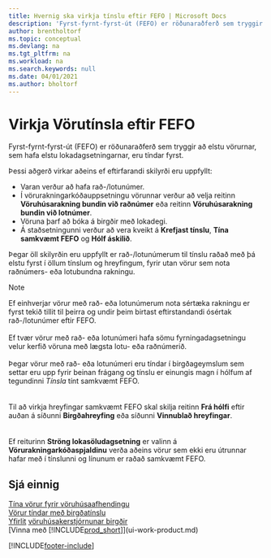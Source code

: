 ```yaml
---
title: Hvernig ska virkja tínslu eftir FEFO | Microsoft Docs
description: 'Fyrst-fyrnt-fyrst-út (FEFO) er röðunaraðferð sem tryggir að elstu vörurnar, sem hafa elstu lokadagsetningarnar, eru tíndar fyrst.'
author: brentholtorf
ms.topic: conceptual
ms.devlang: na
ms.tgt_pltfrm: na
ms.workload: na
ms.search.keywords: null
ms.date: 04/01/2021
ms.author: bholtorf
---
```

# Virkja Vörutínsla eftir FEFO
Fyrst-fyrnt-fyrst-út (FEFO) er röðunaraðferð sem tryggir að elstu vörurnar, sem hafa elstu lokadagsetningarnar, eru tíndar fyrst.  

 Þessi aðgerð virkar aðeins ef eftirfarandi skilyrði eru uppfyllt:  

-   Varan verður að hafa rað-/lotunúmer.  
-   Í vörurakningarkóðauppsetningu vörunnar verður að velja reitinn **Vöruhúsarakning bundin við raðnúmer** eða reitinn **Vöruhúsarakning bundin við lotnúmer**.  
-   Vöruna þarf að bóka á birgðir með lokadegi.  
-   Á staðsetningunni verður að vera kveikt á **Krefjast tínslu**, **Tína samkvæmt FEFO** og **Hólf áskilið**.  

 Þegar öll skilyrðin eru uppfyllt er rað-/lotunúmerum til tínslu raðað með þá elstu fyrst í öllum tínslum og hreyfingum, fyrir utan vörur sem nota raðnúmers- eða lotubundna rakningu.  

> [!NOTE]  
> Ef einhverjar vörur með rað- eða lotunúmerum nota sértæka rakningu er fyrst tekið tillit til þeirra og undir þeim birtast eftirstandandi ósértak rað-/lotunúmer eftir FEFO.
<br /><br />
Ef tvær vörur með rað- eða lotunúmeri hafa sömu fyrningadagsetningu velur kerfið vöruna með lægsta lotu- eða raðnúmerið.
<br /><br />
Þegar vörur með rað- eða lotunúmeri eru tíndar í birgðageymslum sem settar eru upp fyrir beinan frágang og tínslu er einungis magn í hólfum af tegundinni *Tínsla* tínt samkvæmt FEFO.  
<br /><br />
Til að virkja hreyfingar samkvæmt FEFO skal skilja reitinn **Frá hólfi** eftir auðan á síðunni **Birgðahreyfing** eða síðunni **Vinnublað hreyfingar**.  
<br /><br />
Ef reiturinn **Ströng lokasöludagsetning** er valinn á **Vörurakningarkóðaspjaldinu** verða aðeins vörur sem ekki eru útrunnar hafar með í tínslunni og línunum er raðað samkvæmt FEFO.

## Sjá einnig  
[Tína vörur fyrir vöruhúsaafhendingu](warehouse-how-to-pick-items-for-warehouse-shipment.md)   
[Vörur tíndar með birgðatínslu](warehouse-how-to-pick-items-with-inventory-picks.md)   
[Yfirlit](design-details-warehouse-management.md)
[vöruhúsakerstjórnunar birgðir](inventory-manage-inventory.md)  
[Vinna með [!INCLUDE[prod_short](includes/prod_short.md)]](ui-work-product.md)


[!INCLUDE[footer-include](includes/footer-banner.md)]